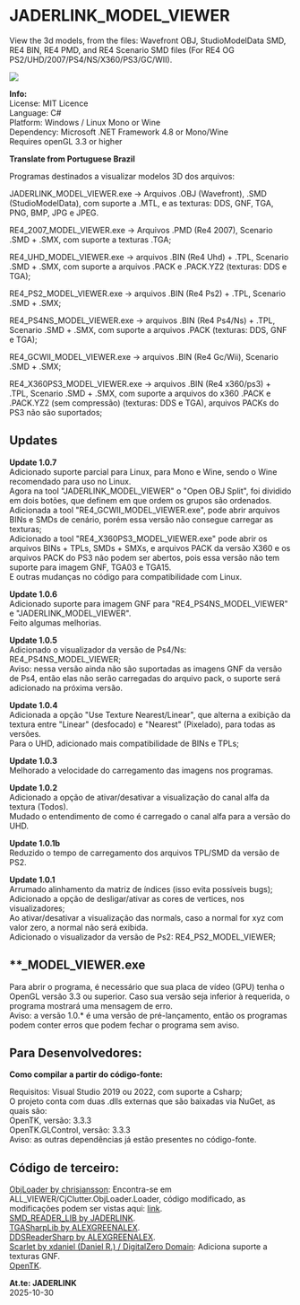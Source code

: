 # JADERLINK_MODEL_VIEWER

View the 3d models, from the files: Wavefront OBJ, StudioModelData SMD, RE4 BIN, RE4 PMD, and RE4 Scenario SMD files (For RE4 OG PS2/UHD/2007/PS4/NS/X360/PS3/GC/WII).

![](https://i.imgur.com/HU9q8iM.png)

**Info:**
<br>License: MIT Licence
<br>Language: C#
<br>Platform: Windows / Linux Mono or Wine
<br>Dependency: Microsoft .NET Framework 4.8 or Mono/Wine
<br>Requires openGL 3.3 or higher

**Translate from Portuguese Brazil**

Programas destinados a visualizar modelos 3D dos arquivos:

JADERLINK_MODEL_VIEWER.exe -> Arquivos .OBJ (Wavefront), .SMD (StudioModelData), com suporte a .MTL, e as texturas: DDS, GNF, TGA, PNG, BMP, JPG e JPEG.

RE4_2007_MODEL_VIEWER.exe -> Arquivos .PMD (Re4 2007), Scenario .SMD + .SMX, com suporte a texturas .TGA;

RE4_UHD_MODEL_VIEWER.exe -> arquivos .BIN (Re4 Uhd) + .TPL, Scenario .SMD + .SMX, com suporte a arquivos .PACK e .PACK.YZ2 (texturas: DDS e TGA);

RE4_PS2_MODEL_VIEWER.exe -> arquivos .BIN (Re4 Ps2) + .TPL, Scenario .SMD + .SMX;

RE4_PS4NS_MODEL_VIEWER.exe -> arquivos .BIN (Re4 Ps4/Ns) + .TPL, Scenario .SMD + .SMX, com suporte a arquivos .PACK (texturas: DDS, GNF e TGA);

RE4_GCWII_MODEL_VIEWER.exe -> arquivos .BIN (Re4 Gc/Wii), Scenario .SMD + .SMX;

RE4_X360PS3_MODEL_VIEWER.exe -> arquivos .BIN (Re4 x360/ps3) + .TPL, Scenario .SMD + .SMX, com suporte a arquivos do x360 .PACK e .PACK.YZ2 (sem compressão) (texturas: DDS e TGA), arquivos PACKs do PS3 não são suportados;

## Updates

**Update 1.0.7**
<br>Adicionado suporte parcial para Linux, para Mono e Wine, sendo o Wine recomendado para uso no Linux.
<br>Agora na tool "JADERLINK_MODEL_VIEWER" o "Open OBJ Split", foi dividido em dois botões, que definem em que ordem os grupos são ordenados.
<br>Adicionada a tool "RE4_GCWII_MODEL_VIEWER.exe", pode abrir arquivos BINs e SMDs de cenário, porém essa versão não consegue carregar as texturas;
<br>Adicionado a tool "RE4_X360PS3_MODEL_VIEWER.exe" pode abrir os arquivos BINs + TPLs, SMDs + SMXs, e arquivos PACK da versão X360 e os arquivos PACK do PS3 não podem ser abertos, pois essa versão não tem suporte para imagem GNF, TGA03 e TGA15.
<br>E outras mudanças no código para compatibilidade com Linux.

**Update 1.0.6**
<br>Adicionado suporte para imagem GNF para "RE4_PS4NS_MODEL_VIEWER" e "JADERLINK_MODEL_VIEWER".
<br>Feito algumas melhorias.

**Update 1.0.5**
<br>Adicionado o visualizador da versão de Ps4/Ns: RE4_PS4NS_MODEL_VIEWER;
<br>Aviso: nessa versão ainda não são suportadas as imagens GNF da versão de Ps4, então elas não serão carregadas do arquivo pack, o suporte será adicionado na próxima versão.

**Update 1.0.4**
<br>Adicionada a opção "Use Texture Nearest/Linear", que alterna a exibição da textura entre "Linear" (desfocado) e "Nearest" (Pixelado), para todas as versões.
<br>Para o UHD, adicionado mais compatibilidade de BINs e TPLs;

**Update 1.0.3**
<br>Melhorado a velocidade do carregamento das imagens nos programas.

**Update 1.0.2**
<br>Adicionado a opção de ativar/desativar a visualização do canal alfa da textura (Todos).
<br>Mudado o entendimento de como é carregado o canal alfa para a versão do UHD.

**Update 1.0.1b**
<br>Reduzido o tempo de carregamento dos arquivos TPL/SMD da versão de PS2.

**Update 1.0.1**
<br>Arrumado alinhamento da matriz de índices (isso evita possíveis bugs);
<br>Adicionado a opção de desligar/ativar as cores de vertices, nos visualizadores;
<br>Ao ativar/desativar a visualização das normals, caso a normal for xyz com valor zero, a normal não será exibida.
<br>Adicionado o visualizador da versão de Ps2: RE4_PS2_MODEL_VIEWER;

## **_MODEL_VIEWER.exe

Para abrir o programa, é necessário que sua placa de vídeo (GPU) tenha o OpenGL versão 3.3 ou superior. Caso sua versão seja inferior à requerida, o programa mostrará uma mensagem de erro.
<br>Aviso: a versão 1.0.* é uma versão de pré-lançamento, então os programas podem conter erros que podem fechar o programa sem aviso.

## Para Desenvolvedores:

**Como compilar a partir do código-fonte:**

Requisitos: Visual Studio 2019 ou 2022, com suporte a Csharp;
<br>O projeto conta com duas .dlls externas que são baixadas via NuGet, as quais são:
<br> OpenTK, versão: 3.3.3
<br> OpenTK.GLControl, versão: 3.3.3
<br> Aviso: as outras dependências já estão presentes no código-fonte.

## Código de terceiro:

[ObjLoader by chrisjansson](https://github.com/chrisjansson/ObjLoader):
Encontra-se em ALL_VIEWER/CjClutter.ObjLoader.Loader, código modificado, as modificações podem ser vistas aqui: [link](https://github.com/JADERLINK/ObjLoader).
<br>[SMD_READER_LIB by JADERLINK](https://github.com/JADERLINK/SMD_READER_LIB).
<br>[TGASharpLib by ALEXGREENALEX](https://github.com/ALEXGREENALEX/TGASharpLib).
<br>[DDSReaderSharp by ALEXGREENALEX](https://github.com/ALEXGREENALEX/DDSReaderSharp).
<br>[Scarlet by xdaniel (Daniel R.) / DigitalZero Domain](https://github.com/xdanieldzd/Scarlet): Adiciona suporte a texturas GNF.
<br>[OpenTK](https://github.com/opentk/opentk/blob/master/LICENSE.md).

**At.te: JADERLINK**
<br>2025-10-30